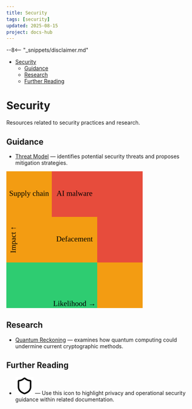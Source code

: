 ```yaml
---
title: Security
tags: [security]
updated: 2025-08-15
project: docs-hub
---
```

--8<-- "_snippets/disclaimer.md"

- [Security](#security)
  * [Guidance](#guidance)
  * [Research](#research)
  * [Further Reading](#further-reading)

# Security

Resources related to security practices and research.

## Guidance
- [Threat Model](threat-model.md) — identifies potential security threats and proposes mitigation strategies.

![Diagram illustrating the system's threat model and mitigation strategies](threat-model.svg)

## Research
- [Quantum Reckoning](quantum-reckoning.md) — examines how quantum computing could undermine current cryptographic methods.

## Further Reading

- ![Privacy and operational security icon](../wave-icons/wave3-privacy-opsec.svg) — Use this icon to highlight privacy and operational security guidance within related documentation.
